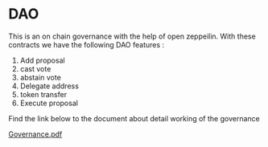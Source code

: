 # DAO

This is an on chain governance with the help of open zeppeilin. With these contracts we have the following DAO features :

1. Add  proposal 
2. cast vote
3. abstain vote
4. Delegate address
5. token transfer
6. Execute proposal

Find the link below to the document about detail working of the governance

<a href="https://drive.google.com/file/d/1g9o2bUZrvNoQGd1YnSonleFn4UgRSrLA/view" >Governance.pdf</a>